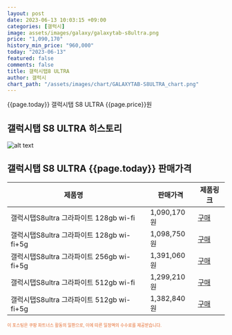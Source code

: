 ```yaml
---
layout: post
date: 2023-06-13 10:03:15 +09:00
categories: [갤럭시]
image: assets/images/galaxy/galaxytab-s8ultra.png
price: "1,090,170"
history_min_price: "960,000"
today: "2023-06-13"
featured: false
comments: false
title: 갤럭시탭8 ULTRA
author: 갤럭시
chart_path: "/assets/images/chart/GALAXYTAB-S8ULTRA_chart.png"
---
```


{{page.today}} 갤럭시탭 S8 ULTRA {{page.price}}원

## 갤럭시탭 S8 ULTRA 히스토리
![alt text]({{page.chart_path}} "갤럭시S23 히스토리")

## 갤럭시탭 S8 ULTRA {{page.today}} 판매가격
<main>
<table id="rwd-table-large">
  <thead>
    <tr>
      <th>제품명</th>
      <th></th>
      <th>판매가격</th>
      <th>제품링크</th>
    </tr>
  </thead>
  <tbody><tr>
        <td>갤럭시탭S8ultra 그라파이트 128gb wi-fi</td>
        <td></td>
        <td>1,090,170원</td>
        <td><a href='https://link.coupang.com/a/SB0yD' target='_blank'>구매</a></td>
        </tr><tr>
        <td>갤럭시탭S8ultra 그라파이트 128gb wi-fi+5g</td>
        <td></td>
        <td>1,098,750원</td>
        <td><a href='https://link.coupang.com/a/SB0Bv' target='_blank'>구매</a></td>
        </tr><tr>
        <td>갤럭시탭S8ultra 그라파이트 256gb wi-fi+5g</td>
        <td></td>
        <td>1,391,060원</td>
        <td><a href='https://link.coupang.com/a/SB0HU' target='_blank'>구매</a></td>
        </tr><tr>
        <td>갤럭시탭S8ultra 그라파이트 512gb wi-fi</td>
        <td></td>
        <td>1,299,210원</td>
        <td><a href='https://link.coupang.com/a/SB0Kg' target='_blank'>구매</a></td>
        </tr><tr>
        <td>갤럭시탭S8ultra 그라파이트 512gb wi-fi+5g</td>
        <td></td>
        <td>1,382,840원</td>
        <td><a href='https://link.coupang.com/a/SB0Mc' target='_blank'>구매</a></td>
        </tr></tbody>
</table>

</main>
<div style="color:#e56a2c;font-size: 0.7em;" >
이 포스팅은 쿠팡 파트너스 활동의 일환으로, 이에 따른 일정액의 수수료를 제공받습니다.
</div>
